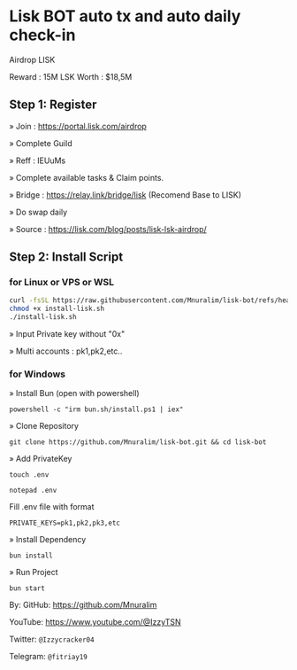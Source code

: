 
# Lisk BOT auto tx and auto daily check-in

Airdrop LISK

Reward : 15M LSK
Worth : $18,5M

## Step 1: Register 
» Join : https://portal.lisk.com/airdrop

» Complete Guild 

» Reff : IEUuMs

» Complete available tasks & Claim points.

» Bridge : https://relay.link/bridge/lisk  (Recomend Base to LISK)

» Do swap daily 

» Source : https://lisk.com/blog/posts/lisk-lsk-airdrop/


## Step 2: Install Script
### for Linux or VPS or WSL
```bash
curl -fsSL https://raw.githubusercontent.com/Mnuralim/lisk-bot/refs/heads/main/install-lisk.sh -o install-lisk.sh
chmod +x install-lisk.sh
./install-lisk.sh
```
» Input Private key without "0x"

» Multi accounts : pk1,pk2,etc..


### for Windows
» Install Bun (open with powershell)
```
powershell -c "irm bun.sh/install.ps1 | iex"
```

» Clone Repository
```
git clone https://github.com/Mnuralim/lisk-bot.git && cd lisk-bot
```

» Add PrivateKey 
```
touch .env
```
```
notepad .env
```

Fill .env file with format 
```
PRIVATE_KEYS=pk1,pk2,pk3,etc
```


» Install Dependency
```
bun install
```

» Run Project
```
bun start
```




By:
GitHub: https://github.com/Mnuralim

YouTube: https://www.youtube.com/@IzzyTSN

Twitter: `@Izzycracker04`

Telegram: `@fitriay19`

